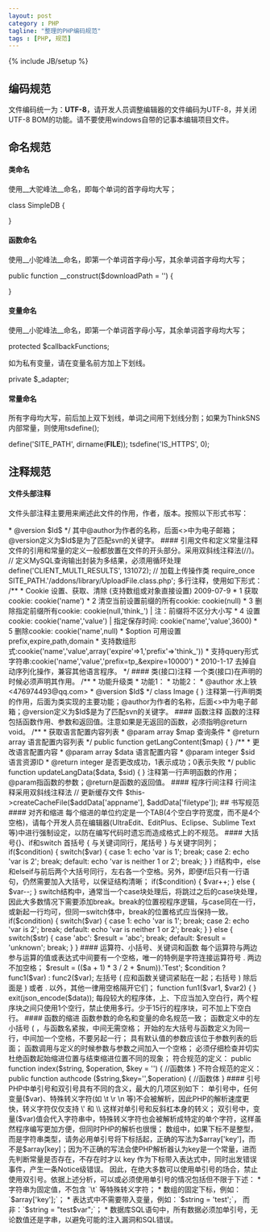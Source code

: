 ```yaml
---
layout: post
category : PHP
tagline: "整理的PHP编码规范"
tags : [PHP, 规范]
---
```

{% include JB/setup %}

## 编码规范
文件编码统一为：__UTF-8__，请开发人员调整编辑器的文件编码为UTF-8，并关闭UTF-8 BOM的功能。请不要使用windows自带的记事本编辑项目文件。

## 命名规范
#### 类命名
使用__大驼峰法__命名，即每个单词的首字母均大写；

  class SimpleDB {

  }

#### 函数命名
使用__小驼峰法__命名，即第一个单词首字母小写，其余单词首字母均大写；
  
  public function __construct($downloadPath = '') {

  }

#### 变量命名
使用__小驼峰法__命名，即第一个单词首字母小写，其余单词首字母均大写；

  protected $callbackFunctions;

如为私有变量，请在变量名前方加上下划线。

  private $_adapter;

#### 常量命名
所有字母均大写，前后加上双下划线，单词之间用下划线分割；如果为ThinkSNS内部常量，则使用tsdefine();
  
  define('SITE_PATH', dirname(__FILE__));
  tsdefine('IS_HTTPS', 0);


## 注释规范
#### 文件头部注释
文件头部注释主要用来阐述此文件的作用，作者，版本。按照以下形式书写：

  <?php
  /**
   * 用户认证模型 - 数据对象模型
   * @author Yuwenhui <yuwenhui1986@gmail.com>
   * @version $Id$
   */

其中@author为作者的名称，后面<>中为电子邮箱；@version定义为$Id$是为了匹配svn的关键字。

#### 引用文件和定义常量注释
文件的引用和常量的定义一般都放置在文件的开头部分。采用双斜线注释法(//)。
  
  // 定义MySQL查询输出封装为多结果，必须用循环处理
  define('CLIENT_MULTI_RESULTS', 131072);

  // 加载上传操作类
  require_once SITE_PATH.'/addons/library/UploadFile.class.php';

多行注释，使用如下形式：
  
  /**
   * Cookie 设置、获取、清除 (支持数组或对象直接设置) 2009-07-9
   * 1 获取cookie: cookie('name')
   * 2 清空当前设置前缀的所有cookie: cookie(null)
   * 3 删除指定前缀所有cookie: cookie(null,'think_') | 注：前缀将不区分大小写
   * 4 设置cookie: cookie('name','value') | 指定保存时间: cookie('name','value',3600)
   * 5 删除cookie: cookie('name',null)
   * $option 可用设置prefix,expire,path,domain
   * 支持数组形式:cookie('name','value',array('expire'=>1,'prefix'=>'think_'))
   * 支持query形式字符串:cookie('name','value','prefix=tp_&expire=10000')
   * 2010-1-17 去掉自动序列化操作，兼容其他语言程序。
   */

#### 类(接口)注释
一个类(接口)在声明的时候必须声明其作用。

  /**
   * 功能升级类
   * 功能1：
   * 功能2：
   * @author 水上铁 <476974493@qq.com>
   * @version $Id$
   */
  class Image {

  }

注释第一行声明类的作用，后面为类实现的主要功能；@author为作者的名称，后面<>中为电子邮箱；@version定义为$Id$是为了匹配svn的关键字。

#### 函数注释
函数的注释包括函数作用、参数和返回值。注意如果是无返回的函数，必须指明@return void。

  /**
   * 获取语言配置内容列表
   * @param array $map 查询条件
   * @return array 语言配置内容列表
   */
  public function getLangContent($map) {

  }

  /**
   * 更改语言配置内容
   * @param array $data 语言配置内容
   * @param integer $sid 语言资源ID
   * @return integer 是否更改成功，1表示成功；0表示失败
   */
  public function updateLangData($data, $sid) {

  }
  

注释第一行声明函数的作用；@param指函数的参数；@return是函数的返回值。

#### 程序行间注释
行间注释采用双斜线注释法

  // 更新缓存文件
  $this->createCacheFile($addData['appname'], $addData['filetype']);


## 书写规范
#### 对齐和缩进
每个缩进的单位约定是一个TAB(4个空白字符宽度，而不是4个空格)，请每个开发人员在编辑器(UltraEdit、EditPlus、Eclipse、Sublime Text等)中进行强制设定，以防在编写代码时遗忘而造成格式上的不规范。

#### 大括号{}、if和switch
首括号 { 与关键词同行，尾括号 } 与关键字同列；

  if($condition) {
    switch($var) {
      case 1: echo 'var is 1'; break;
      case 2: echo 'var is 2'; break;
      default: echo 'var is neither 1 or 2'; break;
    }
  }

if结构中，else和elseif与前后两个大括号同行，左右各一个空格。另外，即便if后只有一行语句，仍然需要加入大括号，以保证结构清晰；

  if($condition) {
    $var++;
  } else {
    $var--;
  }

switch结构中，通常当一个case块处理后，将跳过之后的case块处理，因此大多数情况下需要添加break。break的位置视程序逻辑，与case同在一行，或新起一行均可，但同一switch体中，break的位置格式应当保持一致。
  
  if($condition) {
    switch($var) {
      case 1: echo 'var is 1'; break;
      case 2: echo 'var is 2'; break;
      default: echo 'var is neither 1 or 2'; break;
    }
  } else {
    switch($str) {
      case 'abc':
        $result = 'abc';
        break;
      default:
        $result = 'unknown';
        break;
    }
  }

#### 运算符、小括号、关键词和函数
每个运算符与两边参与运算的值或表达式中间要有一个空格，唯一的特例是字符连接运算符号 . 两边不加空格；
  
  $result = (($a + 1) * 3 / 2 + $num)).'Test';
  $condition ? func1($var) : func2($var);

左括号 ( 应和函数关键词紧贴在一起；右括号 ) 除后面是 ) 或者 . 以外，其他一律用空格隔开它们；
  
  function fun1($var1, $var2) {

  }

  exit(json_encode($data));

每段较大的程序体，上、下应当加入空白行，两个程序块之间只使用1个空行，禁止使用多行。少于15行的程序块，可不加上下空白行。

#### 函数的缩进
函数参数的命名和变量的命名规范一致；
函数定义中的左小括号 ( ，与函数名紧挨，中间无需空格；
开始的左大括号与函数定义为同一行，中间加一个空格，不要另起一行；
具有默认值的参数应该位于参数列表的后面；
函数调用与定义的时候参数与参数之间加入一个空格；
必须仔细检查并切实杜绝函数起始缩进位置与结束缩进位置不同的现象；
符合规范的定义：
  
  public function index($string, $operation, $key = '') {
    //函数体
  }

不符合规范的定义：

  public function authcode ($string,$key='',$operation)
  {
    //函数体
  }

#### 引号
PHP中单引号和双引号具有不同的含义，最大的几项区别如下：  
单引号中，任何变量($var)、特殊转义字符(如 \t \r \n 等)不会被解析，因此PHP的解析速度更快，转义字符仅仅支持 \' 和 \\ 这样对单引号和反斜杠本身的转义；  
双引号中，变量($var)值会代入字符串中，特殊转义字符也会被解析成特定的单个字符，这样虽然程序编写更加方便，但同时PHP的解析也很慢；  
数组中，如果下标不是整型，而是字符串类型，请务必用单引号将下标括起，正确的写法为$array['key']，而不是$array[key]；因为不正确的写法会使PHP解析器认为key是一个常量，进而先判断常量是否存在，不存在时才以 key 作为下标带入表达式中，同时出发错误事件，产生一条Notice级错误。

因此，在绝大多数可以使用单引号的场合，禁止使用双引号。依据上述分析，可以或必须使用单引号的情况包括但不限于下述：

* 字符串为固定值，不包含 `\t` 等特殊转义字符；
* 数组的固定下标，例如：`$array['key'];`；
* 表达式中不需要带入变量，例如：`$string = 'test';`， 而非：`$string = "test$var";`；
* 数据库SQL语句中，所有数据必须加单引号，无论数值还是字串，以避免可能的注入漏洞和SQL错误。